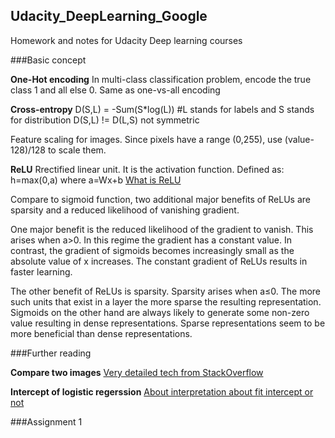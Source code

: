 ## Udacity_DeepLearning_Google
Homework and notes for Udacity Deep learning courses

###Basic concept

**One-Hot encoding**
In multi-class classification problem, encode the true class 1 and all else 0. Same as one-vs-all encoding


**Cross-entropy**
D(S,L) = -Sum(S*log(L)) #L stands for labels and S stands for distribution
D(S,L) != D(L,S) not symmetric

Feature scaling for images. Since pixels have a range (0,255), use (value-128)/128 to scale them.

**ReLU**
Rrectified linear unit. It is the activation function. Defined as: h=max(0,a) where a=Wx+b
[What is ReLU](https://en.wikipedia.org/wiki/Rectifier_(neural_networks))

Compare to sigmoid function, two additional major benefits of ReLUs are sparsity and a reduced likelihood of vanishing gradient. 

One major benefit is the reduced likelihood of the gradient to vanish. This arises when a>0. In this regime the gradient has a constant value. In contrast, the gradient of sigmoids becomes increasingly small as the absolute value of x increases. The constant gradient of ReLUs results in faster learning.

The other benefit of ReLUs is sparsity. Sparsity arises when a≤0. The more such units that exist in a layer the more sparse the resulting representation. Sigmoids on the other hand are always likely to generate some non-zero value resulting in dense representations. Sparse representations seem to be more beneficial than dense representations.


###Further reading

**Compare two images**
[Very detailed tech from StackOverflow](http://stackoverflow.com/questions/189943/how-can-i-quantify-difference-between-two-images)

**Intercept of logistic regerssion**
[About interpretation about fit intercept or not](http://stats.stackexchange.com/questions/131456/confused-about-0-intercept-in-logistic-regression-in-r)

###Assignment 1

